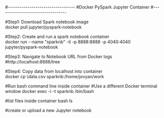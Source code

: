 #----------------------------------
#Docker PySpark Jupyter Container
#----------------------------------

#Step1: Download Spark notebook image  
docker pull jupyter/pyspark-notebook

#Step2: Create and run a spark notebook container		
docker run --name "sparknb" -it -p 8888:8888 -p 4040:4040 jupyter/pyspark-notebook

#Step3: Navigate to Notebook URL from Docker logs
#http://localhost:8888/tree

#Step4: Copy data from localhost into container		
docker cp <local-path>\data.csv sparknb:/home/jovyan/work

#Run bash command line inside container
#Use a different Docker terminal window
docker exec -i -t sparknb /bin/bash

#list files inside container bash
ls

#create or upload a new Jupyter notebook
